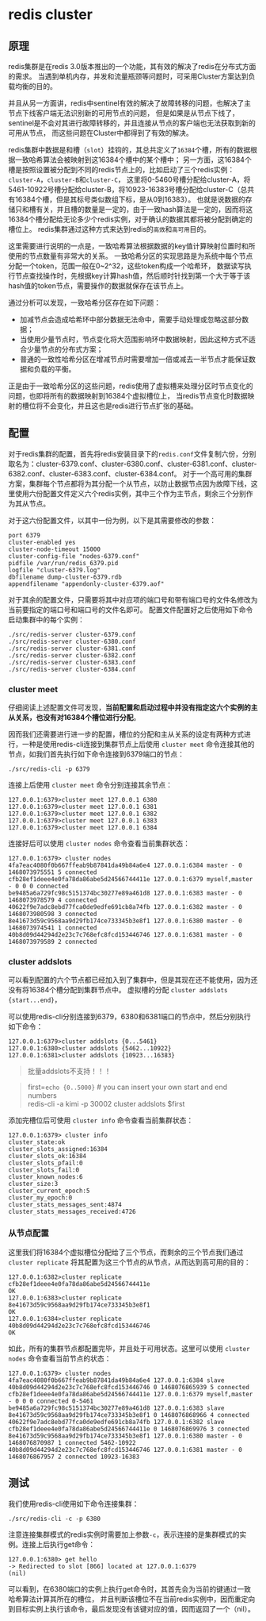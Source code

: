 # redis cluster

## 原理
redis集群是在redis 3.0版本推出的一个功能，其有效的解决了redis在分布式方面的需求。
当遇到单机内存，并发和流量瓶颈等问题时，可采用Cluster方案达到负载均衡的目的。  

并且从另一方面讲，redis中sentinel有效的解决了故障转移的问题，也解决了主节点下线客户端无法识别新的可用节点的问题，
但是如果是从节点下线了，sentinel是不会对其进行故障转移的，并且连接从节点的客户端也无法获取到新的可用从节点，
而这些问题在Cluster中都得到了有效的解决。


redis集群中数据是和槽（`slot`）挂钩的，其总共定义了`16384`个槽，所有的数据根据一致哈希算法会被映射到这16384个槽中的某个槽中；
另一方面，这16384个槽是按照设置被分配到不同的redis节点上的，比如启动了三个redis实例：`cluster-A`，`cluster-B`和`cluster-C`，
这里将0-5460号槽分配给cluster-A，将5461-10922号槽分配给cluster-B，将10923-16383号槽分配给cluster-C（总共有16384个槽，但是其标号类似数组下标，是从0到16383）。
也就是说数据的存储只和槽有关，并且槽的数量是一定的，由于一致hash算法是一定的，因而将这16384个槽分配给无论多少个redis实例，对于确认的数据其都将被分配到确定的槽位上。
redis集群通过这种方式来达到redis的`高效`和`高可用`目的。



这里需要进行说明的一点是，一致哈希算法根据数据的key值计算映射位置时和所使用的节点数量有非常大的关系。
一致哈希分区的实现思路是为系统中每个节点分配一个token，范围一般在0~2^32，这些token构成一个哈希环，
数据读写执行节点查找操作时，先根据key计算hash值，然后顺时针找到第一个大于等于该hash值的token节点，需要操作的数据就保存在该节点上。


通过分析可以发现，一致哈希分区存在如下问题：

- 加减节点会造成哈希环中部分数据无法命中，需要手动处理或忽略这部分数据；
- 当使用少量节点时，节点变化将大范围影响环中数据映射，因此这种方式不适合少量节点的分布式方案；
- 普通的一致性哈希分区在增减节点时需要增加一倍或减去一半节点才能保证数据和负载的平衡。

正是由于一致哈希分区的这些问题，redis使用了虚拟槽来处理分区时节点变化的问题，也即将所有的数据映射到16384个虚拟槽位上，
当redis节点变化时数据映射的槽位将不会变化，并且这也是redis进行节点扩张的基础。



## 配置
对于redis集群的配置，首先将redis安装目录下的`redis.conf`文件复制六份，分别取名为：cluster-6379.conf、cluster-6380.conf、cluster-6381.conf、cluster-6382.conf、cluster-6383.conf、cluster-6384.conf。
对于一个高可用的集群方案，集群每个节点都将为其分配一个从节点，以防止数据节点因为故障下线，这里使用六份配置文件定义六个redis实例，其中三个作为主节点，剩余三个分别作为其从节点。

对于这六份配置文件，以其中一份为例，以下是其需要修改的参数：
```
port 6379
cluster-enabled yes
cluster-node-timeout 15000
cluster-config-file "nodes-6379.conf"
pidfile /var/run/redis_6379.pid
logfile "cluster-6379.log"
dbfilename dump-cluster-6379.rdb
appendfilename "appendonly-cluster-6379.aof"
```

对于其余的配置文件，只需要将其中对应项的端口号和带有端口号的文件名修改为当前要指定的端口号和端口号的文件名即可。
配置文件配置好之后使用如下命令启动集群中的每个实例：

```
./src/redis-server cluster-6379.conf
./src/redis-server cluster-6380.conf
./src/redis-server cluster-6381.conf
./src/redis-server cluster-6382.conf
./src/redis-server cluster-6383.conf
./src/redis-server cluster-6384.conf
```


### cluster meet

仔细阅读上述配置文件可发现，**当前配置和启动过程中并没有指定这六个实例的主从关系，也没有对16384个槽位进行分配**。

因而我们还需要进行进一步的配置，槽位的分配和主从关系的设定有两种方式进行，一种是使用redis-cli连接到集群节点上后使用 `cluster meet` 命令连接其他的节点，如我们首先执行如下命令连接到6379端口的节点：

```
./src/redis-cli -p 6379
```

连接上后使用 `cluster meet` 命令分别连接其余节点：

```
127.0.0.1:6379>cluster meet 127.0.0.1 6380
127.0.0.1:6379>cluster meet 127.0.0.1 6381
127.0.0.1:6379>cluster meet 127.0.0.1 6382
127.0.0.1:6379>cluster meet 127.0.0.1 6383
127.0.0.1:6379>cluster meet 127.0.0.1 6384 
```


连接好后可以使用 `cluster nodes` 命令查看当前集群状态：
```
127.0.0.1:6379> cluster nodes
4fa7eac4080f0b667ffeab9b87841da49b84a6e4 127.0.0.1:6384 master - 0 1468073975551 5 connected
cfb28ef1deee4e0fa78da86abe5d24566744411e 127.0.0.1:6379 myself,master - 0 0 0 connected
be9485a6a729fc98c5151374bc30277e89a461d8 127.0.0.1:6383 master - 0 1468073978579 4 connected
40622f9e7adc8ebd77fca0de9edfe691cb8a74fb 127.0.0.1:6382 master - 0 1468073980598 3 connected
8e41673d59c9568aa9d29fb174ce733345b3e8f1 127.0.0.1:6380 master - 0 1468073974541 1 connected
40b8d09d44294d2e23c7c768efc8fcd153446746 127.0.0.1:6381 master - 0 1468073979589 2 connected
```

### cluster addslots

可以看到配置的六个节点都已经加入到了集群中，但是其现在还不能使用，因为还没有将16384个槽分配到集群节点中。
虚拟槽的分配 `cluster addslots {start...end}`，

可以使用redis-cli分别连接到6379，6380和6381端口的节点中，然后分别执行如下命令：

```
127.0.0.1:6379>cluster addslots {0...5461}
127.0.0.1:6380>cluster addslots {5462...10922}
127.0.0.1:6381>cluster addslots {10923...16383}
```


> 批量addslots不支持！！！    

> first=`echo {0..5000}` # you can insert your own start and end numbers  
> redis-cli -a kimi -p 30002 cluster addslots $first

添加完槽位后可使用 `cluster info` 命令查看当前集群状态：

```
127.0.0.1:6379> cluster info
cluster_state:ok
cluster_slots_assigned:16384
cluster_slots_ok:16384
cluster_slots_pfail:0
cluster_slots_fail:0
cluster_known_nodes:6
cluster_size:3
cluster_current_epoch:5
cluster_my_epoch:0
cluster_stats_messages_sent:4874
cluster_stats_messages_received:4726 
```


### 从节点配置

这里我们将16384个虚拟槽位分配给了三个节点，而剩余的三个节点我们通过 `cluster replicate` 将其配置为这三个节点的从节点，从而达到高可用的目的：

```
127.0.0.1:6382>cluster replicate cfb28ef1deee4e0fa78da86abe5d24566744411e
OK
127.0.0.1:6383>cluster replicate 8e41673d59c9568aa9d29fb174ce733345b3e8f1
OK
127.0.0.1:6384>cluster replicate 40b8d09d44294d2e23c7c768efc8fcd153446746
OK 
```

如此，所有的集群节点都配置完毕，并且处于可用状态。这里可以使用 `cluster nodes` 命令查看当前节点的状态：
```
127.0.0.1:6379> cluster nodes
4fa7eac4080f0b667ffeab9b87841da49b84a6e4 127.0.0.1:6384 slave 40b8d09d44294d2e23c7c768efc8fcd153446746 0 1468076865939 5 connected
cfb28ef1deee4e0fa78da86abe5d24566744411e 127.0.0.1:6379 myself,master - 0 0 0 connected 0-5461
be9485a6a729fc98c5151374bc30277e89a461d8 127.0.0.1:6383 slave 8e41673d59c9568aa9d29fb174ce733345b3e8f1 0 1468076868966 4 connected
40622f9e7adc8ebd77fca0de9edfe691cb8a74fb 127.0.0.1:6382 slave cfb28ef1deee4e0fa78da86abe5d24566744411e 0 1468076869976 3 connected
8e41673d59c9568aa9d29fb174ce733345b3e8f1 127.0.0.1:6380 master - 0 1468076870987 1 connected 5462-10922
40b8d09d44294d2e23c7c768efc8fcd153446746 127.0.0.1:6381 master - 0 1468076867957 2 connected 10923-16383
```

## 测试
我们使用redis-cli使用如下命令连接集群：
```
./src/redis-cli -c -p 6380
```
注意连接集群模式的redis实例时需要加上参数`-c`，表示连接的是集群模式的实例。连接上后执行get命令：

```
127.0.0.1:6380> get hello
-> Redirected to slot [866] located at 127.0.0.1:6379
(nil)
```

可以看到，在6380端口的实例上执行get命令时，其首先会为当前的键通过一致哈希算法计算其所在的槽位，
并且判断该槽位不在当前redis实例中，因而重定向到目标实例上执行该命令，最后发现没有该键对应的值，因而返回了一个（nil）。